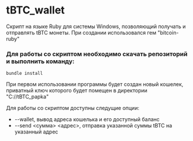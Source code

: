 # tBTC_wallet
Скрипт на языке Ruby для системы Windows, позволяющий получать и отправлять tBTC  монеты. При создании использовался гем "bitcoin-ruby"

### Для работы со скриптом необходимо скачать репозиторий и выполнить команду:
```
bundle install
```
При первом использовании программы будет создан новый кошелек, приватный ключ которого будет помещен в директории "C://tBTC_papka"

Для работы со скриптом доступны следущие опции:
- --wallet,                 вывод адреса кошелька и его доступный баланс
- --send <сумма> <адрес>,   отправка указанной суммы tBTC на указанный адрес
